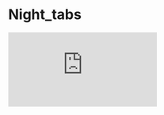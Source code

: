 # Night_tabs


![alt text](https://github.com/mbarbaro/Night_tabs/blob/main/B_R_ptsperres_violin.html?raw=true)
